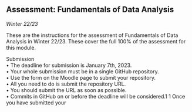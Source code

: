 ## Assessment: Fundamentals of Data Analysis

*Winter 22/23*

These are the instructions for the assessment of Fundamentals of
Data Analysis in Winter 22/23. These cover the full 100% of the
assessment for this module.

Submission </br>
• The deadline for submission is January 7th, 2023. </br>
• Your whole submission must be in a single GitHub repository. </br>
• Use the form on the Moodle page to submit your repository. </br>
• All you need to do is submit the repository URL. </br>
• You should submit the URL as soon as possible. </br>
• Commits in GitHub on or before the deadline will be considered.1 1 Once you have submitted your </br>
